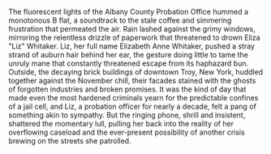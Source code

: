 The fluorescent lights of the Albany County Probation Office hummed a monotonous B flat, a soundtrack to the stale coffee and simmering frustration that permeated the air. Rain lashed against the grimy windows, mirroring the relentless drizzle of paperwork that threatened to drown Eliza  "Liz"  Whitaker. Liz, her full name Elizabeth Anne Whitaker, pushed a stray strand of auburn hair behind her ear, the gesture doing little to tame the unruly mane that constantly threatened escape from its haphazard bun.  Outside, the decaying brick buildings of downtown Troy, New York, huddled together against the November chill, their facades stained with the ghosts of forgotten industries and broken promises. It was the kind of day that made even the most hardened criminals yearn for the predictable confines of a jail cell, and Liz, a probation officer for nearly a decade, felt a pang of something akin to sympathy.  But the ringing phone, shrill and insistent, shattered the momentary lull, pulling her back into the reality of her overflowing caseload and the ever-present possibility of another crisis brewing on the streets she patrolled.
